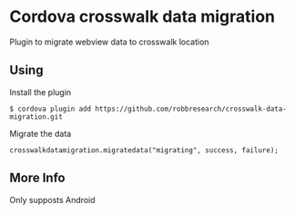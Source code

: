 # Cordova crosswalk data migration

Plugin to migrate webview data to crosswalk location


## Using
    
Install the plugin

    $ cordova plugin add https://github.com/robbresearch/crosswalk-data-migration.git

Migrate the data

	crosswalkdatamigration.migratedata("migrating", success, failure);
    

## More Info

Only supposts Android